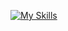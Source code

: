 [![My Skills](https://skillicons.dev/icons?i=dart,flutter,ts,react,tailwind)](https://skillicons.dev)
